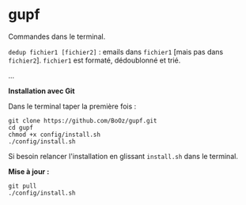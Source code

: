 # gupf
Commandes dans le terminal.

`dedup fichier1 [fichier2]` : emails dans `fichier1` [mais pas dans `fichier2`]. `fichier1` est formaté, dédoublonné et trié.

...


**Installation avec Git**

Dans le terminal taper la première fois :
```
git clone https://github.com/BoOz/gupf.git
cd gupf
chmod +x config/install.sh
./config/install.sh
```

Si besoin relancer l'installation en glissant `install.sh` dans le terminal.

**Mise à jour :**
```
git pull
./config/install.sh
```


